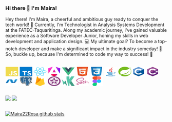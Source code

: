 ### Hi there 👋  I'm Maira!
  
  
Hey there! I'm Maira, a cheerful and ambitious guy ready to conquer the tech world! 🌟 Currently, I'm Technologist in Analysis Systems Development at the FATEC-Taquaritinga. Along my academic journey, I've gained valuable experience as a Software Developer Junior, honing my skills in web development and application design. 💻 My ultimate goal? To become a top-notch developer and make a significant impact in the industry someday! 💪 So, buckle up, because I'm determined to code my way to success! 🚀
  
<div style="display: inline_block"><br>
  <img align="center" alt="Lucas-Js" height="30" width="40" src="https://raw.githubusercontent.com/devicons/devicon/master/icons/javascript/javascript-plain.svg">
  <img align="center" alt="Lucas-Ts" height="30" width="40" src="https://raw.githubusercontent.com/devicons/devicon/master/icons/typescript/typescript-plain.svg">
  <img align="center" alt="Lucas-React" height="30" width="40" src="https://raw.githubusercontent.com/devicons/devicon/master/icons/react/react-original.svg">
  <img align="center" alt="Lucas-Angular" height="30" width="40" src="https://raw.githubusercontent.com/devicons/devicon/master/icons/angular/angular-original.svg">
  <img align="center" alt="Lucas-VueJS" height="30" width="40" src="https://raw.githubusercontent.com/devicons/devicon/master/icons/vuejs/vuejs-original.svg">
  <img align="center" alt="Lucas-HTML" height="30" width="40" src="https://raw.githubusercontent.com/devicons/devicon/master/icons/html5/html5-original.svg">
  <img align="center" alt="Lucas-CSS" height="30" width="40" src="https://raw.githubusercontent.com/devicons/devicon/master/icons/css3/css3-original.svg">
  <img align="center" alt="Lucas-Java" height="30" width="40" src="https://raw.githubusercontent.com/devicons/devicon/master/icons/java/java-original.svg">
  <img align="center" alt="Lucas-Java" height="30" width="40" src="https://raw.githubusercontent.com/devicons/devicon/master/icons/spring/spring-original.svg">
  <img align="center" alt="Lucas-C" height="30" width="40" src="https://raw.githubusercontent.com/devicons/devicon/master/icons/c/c-original.svg">
  <img align="center" alt="Lucas-Csharp" height="30" width="40" src="https://raw.githubusercontent.com/devicons/devicon/master/icons/csharp/csharp-original.svg">
  <img align="center" alt="Lucas-Csharp" height="30" width="40" src="https://raw.githubusercontent.com/devicons/devicon/master/icons/dot-net/dot-net-original.svg">
  <img align="center" alt="Lucas-Postgres" height="30" width="40" src="https://raw.githubusercontent.com/devicons/devicon/master/icons/postgresql/postgresql-original.svg">
  <img align="center" alt="Lucas-Postgres" height="30" width="40" src="https://raw.githubusercontent.com/devicons/devicon/master/icons/firebase/firebase-original.svg">
  <img align="center" alt="Lucas-Postgres" height="30" width="40" src="https://raw.githubusercontent.com/devicons/devicon/master/icons/jasmine/jasmine-original.svg">
  <img align="center" alt="Lucas-Postgres" height="30" width="40" src="https://raw.githubusercontent.com/devicons/devicon/master/icons/karma/karma-original.svg">
  <img align="center" alt="Lucas-Postgres" height="30" width="40" src="https://raw.githubusercontent.com/devicons/devicon/master/icons/sass/sass-original.svg">
  <img align="center" alt="Lucas-Postgres" height="30" width="40" src="https://raw.githubusercontent.com/devicons/devicon/master/icons/figma/figma-original.svg">
</div>

##
 
<div>
  <a href ="mailto:mairarosa2516@gmail.com"><img src="https://img.shields.io/badge/-Gmail-%23333?style=for-the-badge&logo=gmail&logoColor=white" target="_blank"></a>
  <a href="https://www.linkedin.com/in/maira-cavalier-a2a8201b7/" target="_blank"><img src="https://img.shields.io/badge/-LinkedIn-%230077B5?style=for-the-badge&logo=linkedin&logoColor=white" target="_blank"></a> 
  
##
[![Maira22Rosa github stats](https://github-readme-stats.vercel.app/api?username=Maira22Rosa&theme=dark&show_icons=true&count_private=true)](https://github.com/Maira22Rosa)

